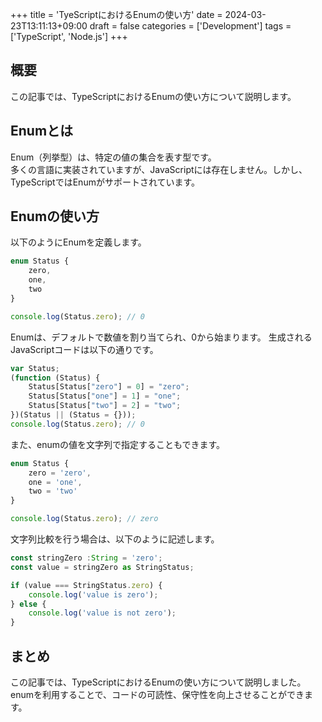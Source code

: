 +++
title = 'TyeScriptにおけるEnumの使い方'
date = 2024-03-23T13:11:13+09:00
draft = false
categories = ['Development']
tags = ['TypeScript', 'Node.js']
+++

## 概要
この記事では、TypeScriptにおけるEnumの使い方について説明します。

## Enumとは

Enum（列挙型）は、特定の値の集合を表す型です。  
多くの言語に実装されていますが、JavaScriptには存在しません。しかし、TypeScriptではEnumがサポートされています。

## Enumの使い方

以下のようにEnumを定義します。

```typescript
enum Status {
    zero,
    one,
    two
}

console.log(Status.zero); // 0
```

Enumは、デフォルトで数値を割り当てられ、0から始まります。
生成されるJavaScriptコードは以下の通りです。

```javascript
var Status;
(function (Status) {
    Status[Status["zero"] = 0] = "zero";
    Status[Status["one"] = 1] = "one";
    Status[Status["two"] = 2] = "two";
})(Status || (Status = {}));
console.log(Status.zero); // 0
```

また、enumの値を文字列で指定することもできます。

```typescript
enum Status {
    zero = 'zero',
    one = 'one',
    two = 'two'
}

console.log(Status.zero); // zero
```

文字列比較を行う場合は、以下のように記述します。

```typescript
const stringZero :String = 'zero';
const value = stringZero as StringStatus;

if (value === StringStatus.zero) {
    console.log('value is zero');
} else {
    console.log('value is not zero');
}
```

## まとめ
この記事では、TypeScriptにおけるEnumの使い方について説明しました。  
enumを利用することで、コードの可読性、保守性を向上させることができます。



